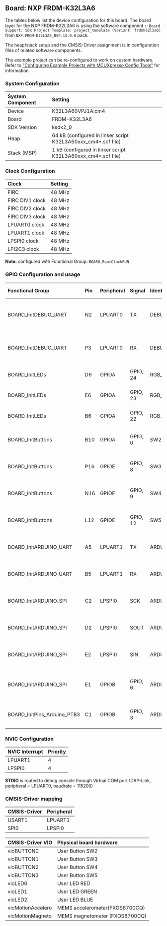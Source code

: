 Board: NXP FRDM-K32L3A6
-----------------------

The tables below list the device configuration for this board. The board layer for the NXP FRDM-K32L3A6 is using the software component `::Board Support: SDK Project Template: project_template (Variant: frdmk32l3a6)` from `NXP.FRDM-K32L3A6_BSP.13.0.0` pack.

The heap/stack setup and the CMSIS-Driver assignment is in configuration files of related software components.

The example project can be re-configured to work on custom hardware. Refer to ["Configuring Example Projects with MCUXpresso Config Tools"](https://github.com/MDK-Packs/Documentation/tree/master/Using_MCUXpresso) for information.

### System Configuration

| System Component        | Setting
|:------------------------|:-------------------------------------------------------------
| Device                  | K32L3A60VPJ1A:cm4
| Board                   | FRDM-K32L3A6
| SDK Version             | ksdk2_0
| Heap                    | 64 kB (configured in linker script K32L3A60xxx_cm4*.scf file)
| Stack (MSP)             |  1 kB (configured in linker script K32L3A60xxx_cm4*.scf file)

### Clock Configuration

| Clock                   | Setting
|:------------------------|:-------
| FIRC                    |  48 MHz
| FIRC DIV1 clock         |  48 MHz
| FIRC DIV2 clock         |  48 MHz
| FIRC DIV3 clock         |  48 MHz
| LPUART0 clock           |  48 MHz
| LPUART1 clock           |  48 MHz
| LPSPI0 clock            |  48 MHz
| LPI2C3 clock            |  48 MHz

**Note:** configured with Functional Group: `BOARD_BootClockRUN`

### GPIO Configuration and usage

| Functional Group            | Pin | Peripheral | Signal   | Identifier         | Pin Settings                           | Usage
|:----------------------------|:----|:-----------|:---------|:-------------------|:---------------------------------------|:-----------------------------------
| BOARD_InitDEBUG_UART        | N2  | LPUART0    | TX       | DEBUG_UART0_TX     | default                                | LPUART0 TX for debug console (PTC8)
| BOARD_InitDEBUG_UART        | P3  | LPUART0    | RX       | DEBUG_UART0_RX     | default                                | LPUART0 RX for debug console (PTC7)
| BOARD_InitLEDs              | D6  | GPIOA      | GPIO, 24 | RGB_RED            | default                                | User LED1 (PTA24)
| BOARD_InitLEDs              | E6  | GPIOA      | GPIO, 23 | RGB_GREEN          | default                                | User LED2 (PTA23)
| BOARD_InitLEDs              | B6  | GPIOA      | GPIO, 22 | RGB_BLUE           | default                                | User LED3 (PTA22)
| BOARD_InitButtons           | B10 | GPIOA      | GPIO,  0 | SW2                | default                                | User Button SW2 (PTA2)
| BOARD_InitButtons           | P16 | GPIOE      | GPIO,  8 | SW3                | default                                | User Button SW3 (PTE8)
| BOARD_InitButtons           | N16 | GPIOE      | GPIO,  9 | SW4                | default                                | User Button SW4 (PTE9)
| BOARD_InitButtons           | L12 | GPIOE      | GPIO, 12 | SW5                | default                                | User Button SW5 (PTE12)
| BOARD_InitARDUINO_UART      | A5  | LPUART1    | TX       | ARDUINO_LPUART1_TX | default                                | Arduino UNO R3 pin D1 (PTA26)
| BOARD_InitARDUINO_UART      | B5  | LPUART1    | RX       | ARDUINO_LPUART1_RX | default                                | Arduino UNO R3 pin D0 (PTA27)
| BOARD_InitARDUINO_SPI       | C2  | LPSPI0     | SCK      | ARDUINO_SPI_SCK    | default                                | Arduino UNO R3 pin D13 (PTB4)
| BOARD_InitARDUINO_SPI       | D2  | LPSPI0     | SOUT     | ARDUINO_SPI_MOSI   | default                                | Arduino UNO R3 pin D11 (PTB5)
| BOARD_InitARDUINO_SPI       | E2  | LPSPI0     | SIN      | ARDUINO_SPI_MISO   | default                                | Arduino UNO R3 pin D12 (PTB7)
| BOARD_InitARDUINO_SPI       | E1  | GPIOB      | GPIO,  6 | ARDUINO_SPI_SSN    | Direction Output, GPIO initial state 1 | Arduino UNO R3 pin D10 (PTB6)
| BOARD_InitPins_Arduino_PTB3 | C1  | GPIOB      | GPIO,  3 | ARDUINO_PTB3       | Direction Input                        | Arduino UNO R3 pin D9  (PTB3)

### NVIC Configuration

| NVIC Interrupt      | Priority
|:--------------------|:--------
| LPUART1             | 4
| LPSPI0              | 4

**STDIO** is routed to debug console through Virtual COM port (DAP-Link, peripheral = LPUART0, baudrate = 115200)

### CMSIS-Driver mapping

| CMSIS-Driver | Peripheral
|:-------------|:----------
| USART1       | LPUART1
| SPI0         | LPSPI0

| CMSIS-Driver VIO  | Physical board hardware
|:------------------|:------------------------------
| vioBUTTON0        | User Button SW2
| vioBUTTON1        | User Button SW3
| vioBUTTON2        | User Button SW4
| vioBUTTON3        | User Button SW5
| vioLED0           | User LED RED
| vioLED1           | User LED GREEN
| vioLED2           | User LED BLUE
|vioMotionAccelero  | MEMS accelerometer(FXOS8700CQ)
|vioMotionMagneto   | MEMS magnetometer (FXOS8700CQ)
